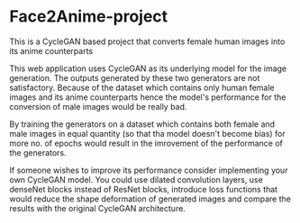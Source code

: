 # Face2Anime-project
This is a CycleGAN based project that converts female human images into its anime counterparts 

This web application uses CycleGAN as its underlying model for the image generation. The outputs generated by these two generators are not satisfactory. 
Because of the dataset which contains only human female images and its anime counterparts hence the model's performance for the conversion of male images would be really bad. 

By training the generators on a dataset which contains both female and male images in equal quantity (so that tha model doesn't become bias) for more no. of epochs would result in the imrovement of the performance of the generators. 

If someone wishes to improve its performance consider implementing your own CycleGAN model. You could use dilated convolution layers, use denseNet blocks instead of ResNet blocks, introduce loss functions that would reduce the shape deformation of generated images and compare the results with the original CycleGAN architecture. 
